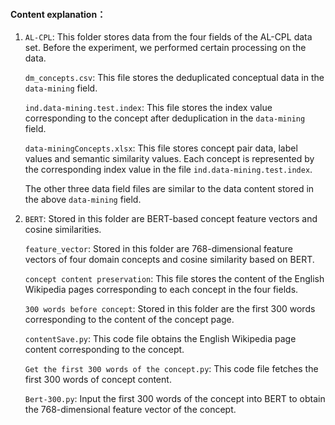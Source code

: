 #### Content explanation：

1. `AL-CPL`: This folder stores data from the four fields of the AL-CPL data set. Before the experiment, we performed certain processing on the data.

   `dm_concepts.csv`: This file stores the deduplicated conceptual data in the `data-mining` field.

   `ind.data-mining.test.index`: This file stores the index value corresponding to the concept after deduplication in the `data-mining` field.

   `data-miningConcepts.xlsx`: This file stores concept pair data, label values and semantic similarity values. Each concept is represented by the corresponding index value in the file `ind.data-mining.test.index`.

   The other three data field files are similar to the data content stored in the above `data-mining` field.

2. `BERT`: Stored in this folder are BERT-based concept feature vectors and cosine similarities.

   `feature_vector`: Stored in this folder are 768-dimensional feature vectors of four domain concepts and cosine similarity based on BERT.

   `concept content preservation`: This file stores the content of the English Wikipedia pages corresponding to each concept in the four fields.

   `300 words before concept`: Stored in this folder are the first 300 words corresponding to the content of the concept page.

   `contentSave.py`: This code file obtains the English Wikipedia page content corresponding to the concept.

   `Get the first 300 words of the concept.py`: This code file fetches the first 300 words of concept content.

   `Bert-300.py`: Input the first 300 words of the concept into BERT to obtain the 768-dimensional feature vector of the concept.

